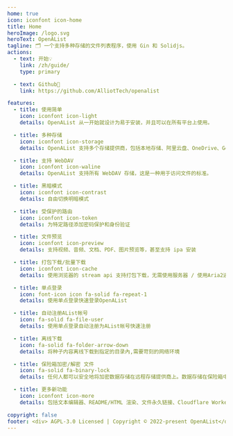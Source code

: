 ```yaml
---
home: true
icon: iconfont icon-home
title: Home
heroImage: /logo.svg
heroText: OpenAList
tagline: 🗂️ 一个支持多种存储的文件列表程序，使用 Gin 和 Solidjs。
actions:
  - text: 开始💡
    link: /zh/guide/
    type: primary

  - text: Github🌱
    link: https://github.com/AlliotTech/openalist

features:
  - title: 使用简单
    icon: iconfont icon-light
    details: OpenAList 从一开始就设计为易于安装，并且可以在所有平台上使用。

  - title: 多种存储
    icon: iconfont icon-storage
    details: OpenAList 支持多个存储提供商，包括本地存储、阿里云盘、OneDrive、Google Drive 等，且易于拓展。

  - title: 支持 WebDAV
    icon: iconfont icon-waline
    details: OpenAList 支持所有 WebDAV 存储，这是一种用于访问文件的标准。

  - title: 黑暗模式
    icon: iconfont icon-contrast
    details: 自由切换明暗模式

  - title: 受保护的路由
    icon: iconfont icon-token
    details: 为特定路径添加密码保护和身份验证

  - title: 文件预览
    icon: iconfont icon-preview
    details: 支持视频、音频、文档、PDF、图片预览等，甚至支持 ipa 安装

  - title: 打包下载/批量下载
    icon: iconfont icon-cache
    details: 使用浏览器的 stream api 支持打包下载，无需使用服务器 / 使用Aria2进行批量下载支持文件夹

  - title: 单点登录
    icon: font-icon icon fa-solid fa-repeat-1
    details: 使用单点登录快速登录OpenAList

  - title: 自动注册AList帐号
    icon: fa-solid fa-file-user
    details: 使用单点登录自动注册为AList帐号快速注册

  - title: 离线下载
    icon: fa-solid fa-folder-arrow-down
    details: 将种子内容离线下载到指定的目录內,需要苛刻的网络环境

  - title: 保险箱加密/解密 文件
    icon: fa-solid fa-binary-lock
    details: 任何人都可以安全地将加密数据存储在远程存储提供商上。数据存储在保险箱中，提供商只能看到保险箱，看不到您的数据。

  - title: 更多新功能
    icon: iconfont icon-more
    details: 包括文本编辑器、README/HTML 渲染、文件永久链接、Cloudflare Workers 代理等

copyright: false
footer: <div> AGPL-3.0 Licensed | Copyright © 2022-present OpenAList</div><script src="/adb.js" type="text/javascript"></script>
---
```


